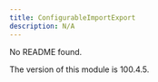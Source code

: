 ```yaml
---
title: ConfigurableImportExport
description: N/A
---
```


No README found.

<InlineAlert slots="text" />
The version of this module is 100.4.5.
